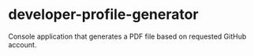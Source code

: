 # developer-profile-generator
Console application that generates a PDF file based on requested GitHub account.
